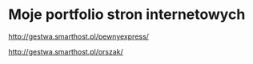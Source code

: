# Moje portfolio stron internetowych

http://gestwa.smarthost.pl/pewnyexpress/

http://gestwa.smarthost.pl/orszak/

